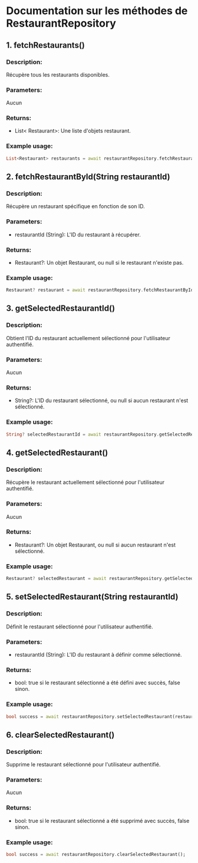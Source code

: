 # Documentation sur les méthodes de RestaurantRepository

## 1. fetchRestaurants()

### Description:

Récupère tous les restaurants disponibles.

### Parameters:

Aucun

### Returns:

- List< Restaurant>: Une liste d'objets restaurant.

### Example usage:

``` dart 
List<Restaurant> restaurants = await restaurantRepository.fetchRestaurants();
```

## 2. fetchRestaurantById(String restaurantId)

### Description:

Récupère un restaurant spécifique en fonction de son ID.

### Parameters:

- restaurantId (String): L'ID du restaurant à récupérer.

### Returns:

- Restaurant?: Un objet Restaurant, ou null si le restaurant n'existe pas.

### Example usage:

``` dart 
Restaurant? restaurant = await restaurantRepository.fetchRestaurantById(restaurantId);
```

## 3. getSelectedRestaurantId()

### Description:

Obtient l'ID du restaurant actuellement sélectionné pour l'utilisateur authentifié.

### Parameters:

Aucun

### Returns:

- String?: L'ID du restaurant sélectionné, ou null si aucun restaurant n'est sélectionné.

### Example usage:

``` dart 
String? selectedRestaurantId = await restaurantRepository.getSelectedRestaurantId();
```

## 4. getSelectedRestaurant()

### Description:

Récupère le restaurant actuellement sélectionné pour l'utilisateur authentifié.

### Parameters:

Aucun

### Returns:

- Restaurant?: Un objet Restaurant, ou null si aucun restaurant n'est sélectionné.

### Example usage:

``` dart
Restaurant? selectedRestaurant = await restaurantRepository.getSelectedRestaurant();
```

## 5. setSelectedRestaurant(String restaurantId)

### Description:

Définit le restaurant sélectionné pour l'utilisateur authentifié.

### Parameters:

- restaurantId (String): L'ID du restaurant à définir comme sélectionné.

### Returns:

- bool: true si le restaurant sélectionné a été défini avec succès, false sinon.

### Example usage:

``` dart
bool success = await restaurantRepository.setSelectedRestaurant(restaurantId);
```

## 6. clearSelectedRestaurant()

### Description:

Supprime le restaurant sélectionné pour l'utilisateur authentifié.

### Parameters:

Aucun

### Returns:

- bool: true si le restaurant sélectionné a été supprimé avec succès, false sinon.

### Example usage:

``` dart
bool success = await restaurantRepository.clearSelectedRestaurant();
```
